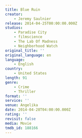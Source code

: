 ```yaml
---
title: Blue Ruin
creator:
    - Jeremy Saulnier
release: 2014-04-25T00:00:00.000Z
studios:
    - Paradise City
    - filmscience
    - The Lab Of Madness
    - Neighborhood Watch
original_title: ''
original_language: en
language:
    - English
country:
    - United States
length: 91
genre:
    - Crime
    - Thriller
format: ''
service: ''
venue: Angelika
date: 2014-04-28T04:00:00.000Z
rating: ''
revisit: false
media: Movie
tmdb_id: 188166
---
```




